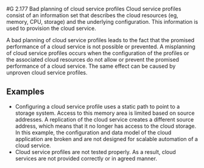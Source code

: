 #G 2.177 Bad planning of cloud service profiles
Cloud service profiles consist of an information set that describes the cloud resources (eg, memory, CPU, storage) and the underlying configuration. This information is used to provision the cloud service.

A bad planning of cloud service profiles leads to the fact that the promised performance of a cloud service is not possible or prevented. A misplanning of cloud service profiles occurs when the configuration of the profiles or the associated cloud resources do not allow or prevent the promised performance of a cloud service. The same effect can be caused by unproven cloud service profiles.



## Examples 
* Configuring a cloud service profile uses a static path to point to a storage system. Access to this memory area is limited based on source addresses. A replication of the cloud service creates a different source address, which means that it no longer has access to the cloud storage. In this example, the configuration and data model of the cloud application are broken and are not designed for scalable automation of a cloud service.
* Cloud service profiles are not tested properly. As a result, cloud services are not provided correctly or in agreed manner.




